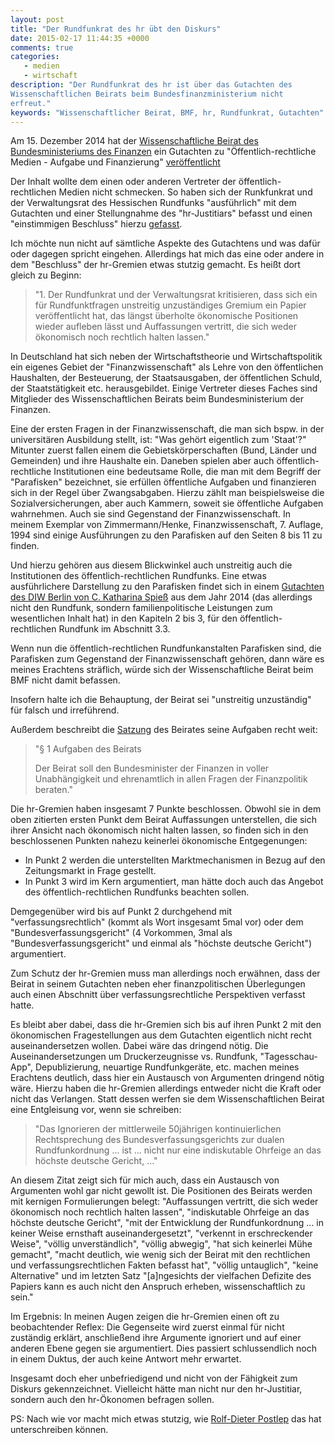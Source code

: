 ```yaml
---
layout: post
title: "Der Rundfunkrat des hr übt den Diskurs"
date: 2015-02-17 11:44:35 +0000
comments: true
categories:
   - medien
   - wirtschaft
description: "Der Rundfunkrat des hr ist über das Gutachten des
Wissenschaftlichen Beirats beim Bundesfinanzministerium nicht
erfreut."
keywords: "Wissenschaftlicher Beirat, BMF, hr, Rundfunkrat, Gutachten"
---
```


Am 15. Dezember 2014 hat der
[Wissenschaftliche Beirat des Bundesministeriums des Finanzen](http://www.bundesfinanzministerium.de/Web/DE/Ministerium/Geschaeftsbereich/Wissenschaftlicher_Beirat/wissenschaftlicher_beirat.html)
ein Gutachten zu "Öffentlich-rechtliche Medien - Aufgabe und
Finanzierung"
[veröffentlicht](http://www.bundesfinanzministerium.de/Content/DE/Downloads/Broschueren_Bestellservice/2014-12-15-gutachten-medien.pdf?__blob=publicationFile&v=9) 

Der Inhalt wollte dem einen oder anderen Vertreter der
öffentlich-rechtlichen Medien nicht schmecken. So haben sich der Runkfunkrat
und der Verwaltungsrat des Hessischen Rundfunks "ausführlich" mit dem
Gutachten und einer Stellungnahme des "hr-Justitiars" befasst und
einen "einstimmigen Beschluss" hierzu
[gefasst](http://www.hr-online.de/website/extern/rundfunkrat/download.jsp?key=standard_document_54315171&row=0&rubrik=62561).

Ich möchte nun nicht auf sämtliche Aspekte des Gutachtens und was
dafür oder dagegen spricht eingehen. Allerdings hat mich das eine oder
andere in dem "Beschluss" der hr-Gremien etwas stutzig
gemacht. Es heißt dort gleich zu Beginn:

> "1. Der Rundfunkrat und der Verwaltungsrat kritisieren, dass sich ein
>    für Rundfunktfragen unstreitig unzuständiges Gremium ein Papier
>    veröffentlicht hat, das längst überholte ökonomische Positionen
>    wieder aufleben lässt und Auffassungen vertritt, die sich weder
>    ökonomisch noch rechtlich halten lassen."

In Deutschland hat sich neben der Wirtschaftstheorie und
Wirtschaftspolitik ein eigenes Gebiet der "Finanzwissenschaft" als
Lehre von den öffentlichen Haushalten, der Besteuerung, der
Staatsausgaben, der öffentlichen Schuld, der Staatstätigkeit
etc. herausgebildet. Einige Vertreter dieses Faches sind Mitglieder
des Wissenschaftlichen Beirats beim Bundesministerium der Finanzen.

Eine der ersten Fragen in der Finanzwissenschaft, die man sich
bspw. in der universitären Ausbildung stellt, ist: "Was gehört
eigentlich zum 'Staat'?" Mitunter zuerst fallen einem die
Gebietskörperschaften (Bund, Länder und Gemeinden) und ihre Haushalte
ein. Daneben spielen aber auch öffentlich-rechtliche Institutionen
eine bedeutsame Rolle, die man mit dem Begriff der "Parafisken"
bezeichnet, sie erfüllen öffentliche Aufgaben und finanzieren sich in
der Regel über Zwangsabgaben. Hierzu zählt man beispielsweise die
Sozialversicherungen, aber auch Kammern, soweit sie öffentliche
Aufgaben wahrnehmen. Auch sie sind Gegenstand der
Finanzwissenschaft. In meinem Exemplar von Zimmermann/Henke,
Finanzwissenschaft, 7. Auflage, 1994 sind einige Ausführungen zu den
Parafisken auf den Seiten 8 bis 11 zu finden.

Und hierzu gehören aus diesem Blickwinkel auch unstreitig auch die
Institutionen des öffentlich-rechtlichen Rundfunks. Eine etwas
ausführlichere Darstellung zu den Parafisken findet sich in einem
[Gutachten des DIW Berlin von C. Katharina Spieß](http://www.diw.de/sixcms/detail.php?id=diw_01.c.41304.de)
aus dem Jahr 2014 (das allerdings nicht den Rundfunk, sondern
familienpolitische Leistungen zum wesentlichen Inhalt hat) in den
Kapiteln 2 bis 3, für den öffentlich-rechtlichen Rundfunk im Abschnitt
3.3.

Wenn nun die öffentlich-rechtlichen Rundfunkanstalten Parafisken sind,
die Parafisken zum Gegenstand der Finanzwissenschaft gehören, dann
wäre es meines Erachtens sträflich, würde sich der Wissenschaftliche
Beirat beim BMF nicht damit befassen.

Insofern halte ich die Behauptung, der Beirat sei "unstreitig
unzuständig" für falsch und irreführend. 

Außerdem beschreibt die
[Satzung](http://www.bundesfinanzministerium.de/Web/DE/Ministerium/Geschaeftsbereich/Wissenschaftlicher_Beirat/Satzung/satzung.html)
des Beirates seine Aufgaben recht weit: 

>  "§ 1 Aufgaben des Beirats
>
> Der Beirat soll den Bundesminister der
> Finanzen in voller Unabhängigkeit und ehrenamtlich in allen Fragen
> der Finanzpolitik beraten."

Die hr-Gremien haben insgesamt 7 Punkte beschlossen. Obwohl sie in dem
oben zitierten ersten Punkt dem Beirat Auffassungen unterstellen, die
sich ihrer Ansicht nach ökonomisch nicht halten lassen, so finden sich
in den beschlossenen Punkten nahezu keinerlei ökonomische
Entgegenungen:

- In Punkt 2 werden die unterstellten Marktmechanismen in Bezug auf
  den Zeitungsmarkt in Frage gestellt.
- In Punkt 3 wird im Kern argumentiert, man hätte doch auch das
  Angebot des öffentlich-rechtlichen Rundfunks beachten sollen.

Demgegenüber wird bis auf Punkt 2 durchgehend mit
"verfassungsrechtlich" (kommt als Wort insgesamt 5mal vor) oder dem
"Bundesverfassungsgericht" (4 Vorkommen, 3mal als
"Bundesverfassungsgericht" und einmal als "höchste deutsche Gericht")
argumentiert.

Zum Schutz der hr-Gremien muss man allerdings noch erwähnen, dass der
Beirat in seinem Gutachten neben eher finanzpolitischen Überlegungen
auch einen Abschnitt über verfassungsrechtliche Perspektiven verfasst
hatte.

Es bleibt aber dabei, dass die hr-Gremien sich bis auf ihren Punkt 2
mit den ökonomischen Fragestellungen aus dem Gutachten eigentlich
nicht recht auseinandersetzen wollen. Dabei wäre das dringend
nötig. Die Auseinandersetzungen um Druckerzeugnisse vs. Rundfunk,
"Tagesschau-App", Depublizierung, neuartige Rundfunkgeräte,
etc. machen meines Erachtens deutlich, dass hier ein Austausch von
Argumenten dringend nötig wäre. Hierzu haben die hr-Gremien allerdings
entweder nicht die Kraft oder nicht das Verlangen. Statt dessen werfen
sie dem Wissenschaftlichen Beirat eine Entgleisung vor, wenn sie
schreiben:

> "Das Ignorieren der mittlerweile 50jährigen kontinuierlichen
> Rechtsprechung des Bundesverfassungsgerichts zur dualen
> Rundfunkordnung ... ist ... nicht nur eine indiskutable Ohrfeige an
> das höchste deutsche Gericht, ..."

An diesem Zitat zeigt sich für mich auch, dass ein Austausch von
Argumenten wohl gar nicht gewollt ist. Die Positionen des Beirats werden
mit kernigen Formulierungen belegt: "Auffassungen vertritt, die sich weder
ökonomisch noch rechtlich halten lassen", "indiskutable Ohrfeige an
das höchste deutsche Gericht", "mit der Entwicklung der
Rundfunkordnung ... in keiner Weise ernsthaft auseinandergesetzt",
"verkennt in erschreckender Weise", "völlig unverständlich", "völlig
abwegig", "hat sich keinerlei Mühe gemacht", "macht deutlich, wie
wenig sich der Beirat mit den rechtlichen und verfassungsrechtlichen
Fakten befasst hat", "völlig untauglich", "keine Alternative" und im
letzten Satz "[a]ngesichts der vielfachen Defizite des Papiers kann es
auch nicht den Anspruch erheben, wissenschaftlich zu sein."

Im Ergebnis: In meinen Augen zeigen die hr-Gremien einen oft zu
beobachtender Reflex: Die Gegenseite wird zuerst einmal für nicht
zuständig erklärt, anschließend ihre Argumente ignoriert und auf einer
anderen Ebene gegen sie argumentiert. Dies passiert schlussendlich
noch in einem Duktus, der auch keine Antwort mehr erwartet.

Insgesamt doch eher unbefriedigend und nicht von der Fähigkeit zum
Diskurs gekennzeichnet. Vielleicht hätte man nicht nur den
hr-Justitiar, sondern auch den hr-Ökonomen befragen sollen. 

PS: Nach wie vor macht mich etwas stutzig, wie
[Rolf-Dieter Postlep](http://www.hr-online.de/website/extern/rundfunkrat/index.jsp?rubrik=45412&key=standard_document_3728464)
das hat unterschreiben können. 
